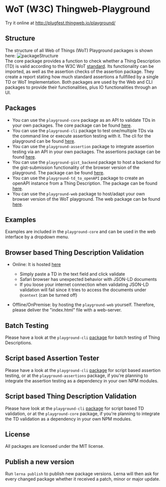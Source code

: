 # WoT (W3C) Thingweb-Playground

Try it online at http://plugfest.thingweb.io/playground/

## Structure

The structure of all Web of Things (WoT) Playground packages is shown here: ![packageStructure](https://i.imgur.com/RTG02d8.png)  
The core package provides a function to check whether a Thing Description (TD) is valid according to the W3C WoT [standard](https://w3c.github.io/wot-thing-description/#).
Its functionality can be imported, as well as the assertion checks of the assertion package.
They create a report stating how much standard assertions a fullfilled by a single TD or WoT Implementation.
Both packages are used by the Web and CLI packages to provide their functionalities, plus IO functionalities through an UI.

## Packages

* You can use the `playground-core` package as an API to validate TDs in your own packages. The core package can be found [here](./packages/playground-core/).
* You can use the `playground-cli` package to test one/multiple TDs via the command line or execute assertion testing with it. The cli for the playground can be found [here](./packages/playground-cli/).
* You can use the `playground-assertion` package to integrate assertion testing via an API in your own packages. The assertions package can be found [here](./packages/playground-assertions/).
* You can use the `playground-gist_backend` package to host a backend for the gist-submission functionality of the browser version of the playground. The package can be found [here](./packages/playground-gist_backend).
* You can use the `playground-td_to_openAPI` package to create an openAPI instance from a Thing Description. The package can be found [here](./packages/playground-td_to_openAPI).
* You can use the `playground-web` package to host/adapt your own browser version of the WoT playground. The web package can be found [here](./packages/playground-web/).

## Examples

Examples are included in the `playground-core` and can be used in the web interface by a dropdown menu.

## Browser based Thing Description Validation

* Online: It is hosted [here](http://plugfest.thingweb.io/playground/)
  * Simply paste a TD in the text field and click validate
  * Safari browser has unexpected behavior with JSON-LD documents
  * If you loose your internet connection when validating JSON-LD validation will fail since it tries to access the documents under `@context` (can be turned off)

* Offline/OnPremise: by hosting the `playground-web` yourself. Therefore, please deliver the "index.html" file with a web-server.

## Batch Testing

Please have a look at the `playground-cli` [package](https://github.com/thingweb/thingweb-playground/tree/master/packages/playground-cli#batch-testing) for batch testing of Thing Descriptions.

## Script based Assertion Tester

Please have a look at the `playground-cli` [package](https://github.com/thingweb/thingweb-playground/tree/master/packages/playground-cli#script-based-assertion-tester--a-parameter) for script based assertion testing, or at the `playground-assertions` package, if you're planning to integrate the assertion testing as a dependency in your own NPM modules.

## Script based Thing Description Validation

Please have look at the `playground-cli` [package](https://github.com/thingweb/thingweb-playground/tree/master/packages/playground-cli#script-based-thing-description-validation) for script based TD validation, or at the `playground-core` package, if you're planning to integrate the TD validation as a dependency in your own NPM modules.

## License

All packages are licensed under the MIT license.

## Publish a new version

Run `lerna publish` to publish new package versions. Lerna will then ask for every changed package whether it received a patch, minor or major update.

